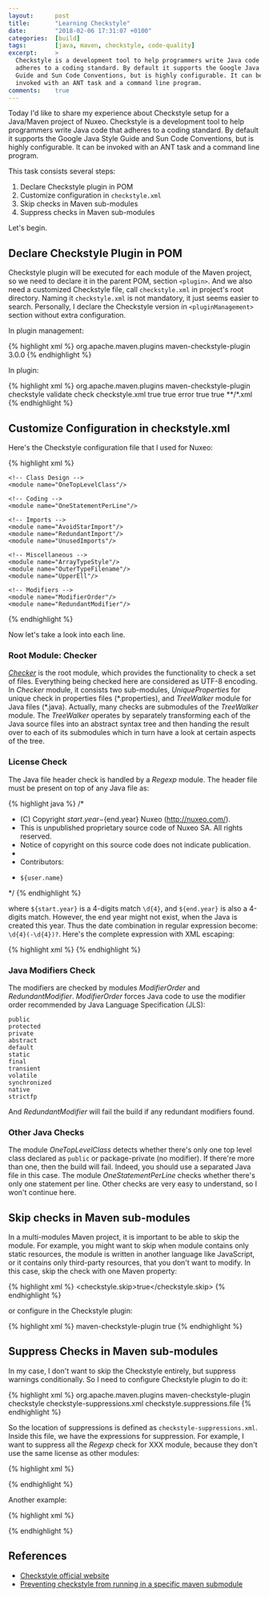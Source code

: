 ```yaml
---
layout:      post
title:       "Learning Checkstyle"
date:        "2018-02-06 17:31:07 +0100"
categories:  [build]
tags:        [java, maven, checkstyle, code-quality]
excerpt:     >
  Checkstyle is a development tool to help programmers write Java code that
  adheres to a coding standard. By default it supports the Google Java Style
  Guide and Sun Code Conventions, but is highly configurable. It can be
  invoked with an ANT task and a command line program.
comments:    true
---
```


Today I'd like to share my experience about Checkstyle setup for a Java/Maven
project of Nuxeo. Checkstyle is a development tool to help programmers write
Java code that adheres to a coding standard. By default it supports the Google
Java Style Guide and Sun Code Conventions, but is highly configurable. It can be
invoked with an ANT task and a command line program.

This task consists several steps:

1. Declare Checkstyle plugin in POM
2. Customize configuration in `checkstyle.xml`
3. Skip checks in Maven sub-modules
4. Suppress checks in Maven sub-modules

Let's begin.

## Declare Checkstyle Plugin in POM

Checkstyle plugin will be executed for each module of the Maven project, so we
need to declare it in the parent POM, section `<plugin>`. And we also need a
customized Checkstyle file, call `checkstyle.xml` in project's root directory.
Naming it `checkstyle.xml` is not mandatory, it just seems easier to search.
Personally, I declare the Checkstyle version in `<pluginManagement>` section
without extra configuration.

In plugin management:

{% highlight xml %}
<pluginManagement>
  <plugins>
    <plugin>
      <groupId>org.apache.maven.plugins</groupId>
      <artifactId>maven-checkstyle-plugin</artifactId>
      <version>3.0.0</version>
    </plugin>
  </plugins>
</pluginManagement>
{% endhighlight %}

In plugin:

{% highlight xml %}
<plugin>
  <groupId>org.apache.maven.plugins</groupId>
  <artifactId>maven-checkstyle-plugin</artifactId>
  <executions>
    <execution>
      <id>checkstyle</id>
      <phase>validate</phase>
      <goals>
        <goal>check</goal>
      </goals>
    </execution>
  </executions>
  <configuration>
    <!-- Location is relative to the classpath -->
    <configLocation>checkstyle.xml</configLocation>
    <consoleOutput>true</consoleOutput>
    <failsOnError>true</failsOnError>
    <violationSeverity>error</violationSeverity>
    <includeTestResources>true</includeTestResources>
    <includeTestSourceDirectory>true</includeTestSourceDirectory>
    <resourceIncludes>**/*.xml</resourceIncludes>
  </configuration>
</plugin>
{% endhighlight %}

## Customize Configuration in checkstyle.xml

Here's the Checkstyle configuration file that I used for Nuxeo:

{% highlight xml %}
<?xml version="1.0"?>
<!DOCTYPE module PUBLIC
  "-//Puppy Crawl//DTD Check Configuration 1.3//EN"
  "http://checkstyle.sourceforge.net/dtds/configuration_1_3.dtd">
<module name="Checker">
  <property name="charset" value="UTF-8"/>

  <!-- Properties Files -->
  <module name="UniqueProperties">
    <property name="fileExtensions" value="properties"/>
  </module>

  <!-- Java Files -->
  <module name="TreeWalker">
    <!-- File Headers -->
    <module name="Regexp">
      <property name="format" value="\/\*\n \* \(C\) Copyright \d{4}(-\d{4})? Nuxeo \(http:\/\/nuxeo\.com\/\)\.\n \* This is unpublished proprietary source code of Nuxeo SA\. All rights reserved\.\n \* Notice of copyright on this source code does not indicate publication\.\n \*\n \* Contributors:\n" />
    </module>

    <!-- Class Design -->
    <module name="OneTopLevelClass"/>

    <!-- Coding -->
    <module name="OneStatementPerLine"/>

    <!-- Imports -->
    <module name="AvoidStarImport"/>
    <module name="RedundantImport"/>
    <module name="UnusedImports"/>

    <!-- Miscellaneous -->
    <module name="ArrayTypeStyle"/>
    <module name="OuterTypeFilename"/>
    <module name="UpperEll"/>

    <!-- Modifiers -->
    <module name="ModifierOrder"/>
    <module name="RedundantModifier"/>
  </module>

</module>
{% endhighlight %}

Now let's take a look into each line.

### Root Module: Checker

[_Checker_][checker] is the root module, which provides the functionality to
check a set of files. Everything being checked here are considered as UTF-8
encoding. In _Checker_ module, it consists two sub-modules, _UniqueProperties_
for unique check in properties files (\*.properties), and _TreeWalker_ module
for Java files (\*.java). Actually, many checks are submodules of the
_TreeWalker_ module. The _TreeWalker_ operates by separately transforming each
of the Java source files into an abstract syntax tree and then handing the
result over to each of its submodules which in turn have a look at certain
aspects of the tree.

### License Check

The Java file header check is handled by a _Regexp_ module. The header file must
be present on top of any Java file as:

{% highlight java %}
/*
 * (C) Copyright ${start.year}-${end.year} Nuxeo (http://nuxeo.com/).
 * This is unpublished proprietary source code of Nuxeo SA. All rights reserved.
 * Notice of copyright on this source code does not indicate publication.
 *
 * Contributors:
 *     ${user.name}
 */
{% endhighlight %}

where `${start.year}` is a 4-digits match `\d{4}`, and `${end.year}` is also a
4-digits match. However, the end year might not exist, when the Java is created
this year. Thus the date combination in regular expression become:
`\d{4}(-\d{4})?`. Here's the complete expression with XML escaping:

{% highlight xml %}
<module name="Regexp">
  <property name="format" value="\/\*\n \* \(C\) Copyright \d{4}(-\d{4})? Nuxeo \(http:\/\/nuxeo\.com\/\)\.\n \* This is unpublished proprietary source code of Nuxeo SA\. All rights reserved\.\n \* Notice of copyright on this source code does not indicate publication\.\n \*\n \* Contributors:\n" />
</module>
{% endhighlight %}

### Java Modifiers Check

The modifiers are checked by modules _ModifierOrder_ and _RedundantModifier_.
_ModifierOrder_ forces Java code to use the modifier order recommended by Java
Language Specification (JLS):

```
public
protected
private
abstract
default
static
final
transient
volatile
synchronized
native
strictfp
```

And _RedundantModifier_ will fail the build if any redundant modifiers found.

### Other Java Checks

The module _OneTopLevelClass_ detects whether there's only one top level class
declared as `public` or package-private (no modifier). If there're more than
one, then the build will fail. Indeed, you should use a separated Java file in
this case. The module _OneStatementPerLine_ checks whether there's only one
statement per line. Other checks are very easy to understand, so I won't
continue here.

## Skip checks in Maven sub-modules

In a multi-modules Maven project, it is important to be able to skip the module.
For example, you might want to skip when module contains only static resources,
the module is written in another language like JavaScript, or it contains only
third-party resources, that you don't want to modify. In this case, skip the
check with one Maven property:

{% highlight xml %}
<properties>
  <checkstyle.skip>true</checkstyle.skip>
</properties>
{% endhighlight %}

or configure in the Checkstyle plugin:

{% highlight xml %}
<plugin>
  <artifactId>maven-checkstyle-plugin</artifactId>
  <configuration>
    <skip>true</skip>
  </configuration>
</plugin>
{% endhighlight %}

## Suppress Checks in Maven sub-modules

In my case, I don't want to skip the Checkstyle entirely, but suppress warnings
conditionally. So I need to configure Checkstyle plugin to do it:

{% highlight xml %}
<plugin>
  <groupId>org.apache.maven.plugins</groupId>
  <artifactId>maven-checkstyle-plugin</artifactId>
  <executions>
    <execution>
      <id>checkstyle</id>
    </execution>
  </executions>
  <configuration>
    <suppressionsLocation>checkstyle-suppressions.xml</suppressionsLocation>
    <suppressionsFileExpression>checkstyle.suppressions.file</suppressionsFileExpression>
  </configuration>
</plugin>
{% endhighlight %}

So the location of suppressions is defined as `checkstyle-suppressions.xml`.
Inside this file, we have the expressions for suppression. For example, I want
to suppress all the _Regexp_ check for XXX module, because they don't use the
same license as other modules:

{% highlight xml %}
<?xml version="1.0"?>
<!DOCTYPE suppressions PUBLIC
  "-//Puppy Crawl//DTD Suppressions 1.2//EN"
  "http://checkstyle.sourceforge.net/dtds/suppressions_1_2.dtd">
<suppressions>
  <!--
    Skip license check for Java files:
    XXX module does not use the same license.
   -->
  <suppress checks="Regexp" files=".+\.(?:java)$"/>
</suppressions>
{% endhighlight %}

Another example:

{% highlight xml %}
<?xml version="1.0"?>
<!DOCTYPE suppressions PUBLIC
  "-//Puppy Crawl//DTD Suppressions 1.2//EN"
  "http://checkstyle.sourceforge.net/dtds/suppressions_1_2.dtd">
<suppressions>
  <!--
    Skip all checks on files in package 'foo' in folder 'src/main/java',
    and ensure the regex is compatible to different OS.
   -->
  <suppress checks=".*" files="src[/\\]main[/\\]java[/\\]foo[/\\].*"/>
</suppressions>
{% endhighlight %}

## References

- [Checkstyle official website][checkstyle]
- [Preventing checkstyle from running in a specific maven submodule][1]

[checkstyle]: http://checkstyle.sourceforge.net/
[1]: https://stackoverflow.com/questions/13430161/preventing-checkstyle-from-running-in-a-specific-maven-submodule
[checker]: http://checkstyle.sourceforge.net/apidocs/com/puppycrawl/tools/checkstyle/Checker.html
